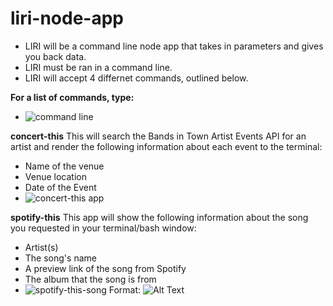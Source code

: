 # liri-node-app
* LIRI will be a command line node app that takes in parameters and gives you back data.
* LIRI must be ran in a command line.
* LIRI will accept 4 differnet commands, outlined below.

**For a list of commands, type:**
* ![command line](/code/liri-node-app/commandLine.png)

**concert-this**
This will search the Bands in Town Artist Events API for an artist and render the following information about each event to the terminal:

* Name of the venue
* Venue location
* Date of the Event 
* ![concert-this app](/code/liri-node-app/concertThis.png)

**spotify-this**
This app will show the following information about the song you requested in your terminal/bash window:

* Artist(s)
* The song's name
* A preview link of the song from Spotify
* The album that the song is from
* ![spotify-this-song](/code/liri-node-app/spotify.png)
Format: ![Alt Text](url)






